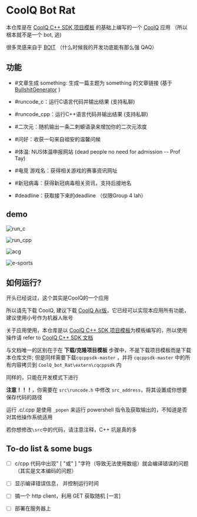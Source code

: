# CoolQ Bot Rat



本仓库是在 [CoolQ C++ SDK 项目模板](https://github.com/cqmoe/cqcppsdk-template) 的基础上编写的一个 [CoolQ](https://cqp.cc/) 应用 （所以根本就不是一个 bot, 逃)

很多灵感来自于 [BOIT](https://github.com/kernelbin/BOIT) （什么时候我的开发功底能有那么强 QAQ）



## 功能

- \#文章生成 something: 生成一篇主题为 something 的文章链接 (基于[BullshitGenerator](https://github.com/menzi11/BullshitGenerator) )

- \#runcode_c：运行C语言代码并输出结果 (支持私聊)

- \#runcode_cpp：运行C++语言代码并输出结果 (支持私聊)

- \#二次元：随机输出一条二刺螈语录来增加你的二次元浓度

- \#问好：收获一句来自祖安的温馨问候

- \#体温:  NUS体温申报网站 (dead people no need for admission -- Prof Tay)

- \#电竞 游戏名：获得相关游戏的赛事资讯网址

- \#新冠病毒：获得新冠病毒相关资讯，支持后接地名

- \#deadline：获取接下来的deadline （仅限Group 4 lah）



## demo

![run_c](https://ykxahq.ch.files.1drv.com/y4mhfxlJClumRa6g1wZzDrayQ7mk1WHGTLUX6K1-wTY9AU4eGxp3lcWtFUixYA2fvwvK5yf4eOeaEZoByBmEq9P0IyhiLT10JaEk4UvCvjwb14pY-uARJ1zKba94lsjR6GiUfYUK-98jh1kbI5tdEP38RXBEuC6iRtqx_OeiRf573e2zWvoVpPgpglNbLDWowt30oD4XkfcC90LfWdJ8aHbNw?width=742&height=372&cropmode=none)

![run_cpp](https://0uwdvq.ch.files.1drv.com/y4mdx76L2etWmfF8Pf9jY77onKRGFHGd1yjhlFTbEre4t_wL-8N1jJl2ZaZkOTeejP7If1M9po4wSUhyZ4CWJspBYs9MBAd6-JIWbLhmYhIAurMI2ICXz6G-8GZceJhEBsH8_2ZKjU2RYZCIzCzrrs4e9-Rehpy3PQRn9sHSgmCoxp2oSzkHmuBZ4zeUNhVGPkulX0CmVYs3kT-5q4R8GTQPA?width=776&height=355&cropmode=none)

![acg](https://1exahq.ch.files.1drv.com/y4mL0TvkWf6LO8qoZKAG1MkqUkTHfu_k2d2040BPKPOGXW0mkbrHz0e5WWSD-sBAIxPGd_O_6JuJCfT9jCBkuf9oLK2gP2cBaWQOkpx8tUFjaLmXfUTfodhAGfw2qMlD4hhYLqnsgvjBV8PSH4o-35hq2Ntuwwg1-YJOVPAiOvHFa_4nSMOQqvT7NzePYIhsvEfOGrc_Ku4eYS215Zt8R49Xg?width=742&height=396&cropmode=none)

![e-sports](https://yuxahq.ch.files.1drv.com/y4moqQJI9ppIym2z2uahZEe0IHJdV5ERIFvPy4WrUySyH2f5w-EcgIGQZFkneVj0GQIMJHXiWJz1zNr7hroro3ek0tGa2McW2q9dRNGz0yXdS1WRwx9zA-IC-4bqM013dNTdZKG_J-OwcTfNavMXigtqzaBTy4zrgsR9tFujpsGTuUd9vzOsScgrB_kS2Ieb4zPxhuyH6ErSvCQZhtTVxsFiA?width=742&height=148&cropmode=none)



## 如何运行?



开头已经说过，这个其实是CoolQ的一个应用

所以请先下载 CoolQ, 建议下载 [CoolQ Air版](https://cqp.cc/t/23253)，它已经可以实现本应用所有功能，建议使用小号作为机器人账号



关于应用使用，本仓库是以 [CoolQ C++ SDK 项目模板](https://github.com/cqmoe/cqcppsdk-template)为模板编写的，所以使用操作请 refer to [CoolQ C++ SDK 文档](https://cqcppsdk.cqp.moe/)

与文档唯一的区别在于在 **下载/克隆项目模板** 步骤中，不是下载项目模板而是下载本仓库文件; 但是同样需要下载`cqcppsdk-master`  ，并将 `cqcppsdk-master` 中的所有内容拷贝到 `CoolQ_bot_Rat\extern\cqcppsdk` 内

同样的，只能在开发模式下进行



**注意！！！**，你需要在 `src\runcode.h` 中修改 `src_address`，将其设置成你想要保存代码的路径

运行 .c/.cpp 是使用 `_popen` 来运行 powershell 指令及获取输出的，不知道是否对其他操作系统适用



若你想修改`\src`中的代码，请注意注释，C++ 坑是真的多



## To-do list & some bugs

- [ ] c/cpp 代码中出现" [ "或" ] "字符（导致无法使用数组）就会编译错误的问题 （其实是文本编码的问题）

- [ ] 显示编译错误信息， 并控制运行时间

- [ ] 搞一个 http client，利用 GET 获取随机 [一言]

- [ ]  部署在服务器上

